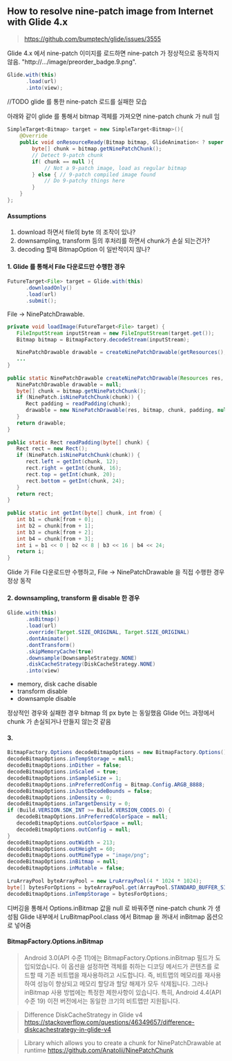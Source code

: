 

## How to resolve nine-patch image from Internet with Glide 4.x 


> https://github.com/bumptech/glide/issues/3555

Glide 4.x 에서 nine-patch 이미지를 로드하면 nine-patch 가 정상적으로 동작하지 않음. 
"http://.../image/preorder_badge.9.png". 
```java
Glide.with(this)  
      .load(url)  
      .into(view);
```

//TODO glide 를 통한 nine-patch 로드를 실패한 모습
      
아래와 같이 glide 를 통해서 bitmap 객체를 가져오면 nine-patch chunk 가 null 임
```java
SimpleTarget<Bitmap> target = new SimpleTarget<Bitmap>(){
    @Override
    public void onResourceReady(Bitmap bitmap, GlideAnimation< ? super Bitmap > glideAnimation){
        byte[] chunk = bitmap.getNinePatchChunk();
        // Detect 9-patch chunk
        if( chunk == null ){
            // Not a 9-patch image, load as regular bitmap
        } else { // 9-patch compiled image found
            // Do 9-patchy things here
        }
    }
};
```


#### Assumptions
1. download 하면서 file의 byte 의 조작이 있나?
2. downsampling, transform 등의 후처리를 하면서 chunk가 손실 되는건가?
4. decoding 할때 BitmapOption 이 일반적이지 않나?
   
#### 1. Glide 를 통해서 File 다운로드만 수행한 경우

```java
FutureTarget<File> target = Glide.with(this)  
      .downloadOnly()  
      .load(url)  
      .submit();
````
  
File -> NinePatchDrawable. 
```java
private void loadImage(FutureTarget<File> target) {  
   FileInputStream inputStream = new FileInputStream(target.get());  
   Bitmap bitmap = BitmapFactory.decodeStream(inputStream);  
  
   NinePatchDrawable drawable = createNinePatchDrawable(getResources(), bitmap);  
   ...
}  
  
public static NinePatchDrawable createNinePatchDrawable(Resources res, Bitmap bitmap) {  
   NinePatchDrawable drawable = null;  
   byte[] chunk = bitmap.getNinePatchChunk();  
   if (NinePatch.isNinePatchChunk(chunk)) {  
      Rect padding = readPadding(chunk);  
      drawable = new NinePatchDrawable(res, bitmap, chunk, padding, null);  
   }  
   return drawable;  
}  
  
public static Rect readPadding(byte[] chunk) {  
   Rect rect = new Rect();  
   if (NinePatch.isNinePatchChunk(chunk)) {  
      rect.left = getInt(chunk, 12);  
      rect.right = getInt(chunk, 16);  
      rect.top = getInt(chunk, 20);  
      rect.bottom = getInt(chunk, 24);  
   }  
   return rect;  
}  
  
public static int getInt(byte[] chunk, int from) {  
   int b1 = chunk[from + 0];  
   int b2 = chunk[from + 1];  
   int b3 = chunk[from + 2];  
   int b4 = chunk[from + 3];  
   int i = b1 << 0 | b2 << 8 | b3 << 16 | b4 << 24;  
   return i;  
}
```

Glide 가 File 다운로드만 수행하고, File -> NinePatchDrawable 을 직접 수행한 경우 정상 동작


#### 2. downsampling, transform 을 disable 한 경우

```java
Glide.with(this)  
      .asBitmap()  
      .load(url)  
      .override(Target.SIZE_ORIGINAL, Target.SIZE_ORIGINAL)  
      .dontAnimate()  
      .dontTransform()  
      .skipMemoryCache(true)  
      .downsample(DownsampleStrategy.NONE)  
      .diskCacheStrategy(DiskCacheStrategy.NONE)  
      .into(view)
```
- memory, disk cache disable  
- transform disable  
- downsample disable  
  
정상적인 경우와 실패한 경우 bitmap 의 px byte 는 동일했음
Glide 어느 과정에서 chunk 가 손실되거나 만들지 않는것 같음


#### 3. 

```java
BitmapFactory.Options decodeBitmapOptions = new BitmapFactory.Options();  
decodeBitmapOptions.inTempStorage = null;  
decodeBitmapOptions.inDither = false;  
decodeBitmapOptions.inScaled = true;  
decodeBitmapOptions.inSampleSize = 1;  
decodeBitmapOptions.inPreferredConfig = Bitmap.Config.ARGB_8888;  
decodeBitmapOptions.inJustDecodeBounds = false;  
decodeBitmapOptions.inDensity = 0;  
decodeBitmapOptions.inTargetDensity = 0;  
if (Build.VERSION.SDK_INT >= Build.VERSION_CODES.O) {  
   decodeBitmapOptions.inPreferredColorSpace = null;  
   decodeBitmapOptions.outColorSpace = null;  
   decodeBitmapOptions.outConfig = null;  
}  
decodeBitmapOptions.outWidth = 213;  
decodeBitmapOptions.outHeight = 60;  
decodeBitmapOptions.outMimeType = "image/png";  
decodeBitmapOptions.inBitmap = null;
decodeBitmapOptions.inMutable = false;  
  
LruArrayPool byteArrayPool = new LruArrayPool(4 * 1024 * 1024);  
byte[] bytesForOptions = byteArrayPool.get(ArrayPool.STANDARD_BUFFER_SIZE_BYTES, byte[].class);  
decodeBitmapOptions.inTempStorage = bytesForOptions;
```



디버깅을 통해서 Options.inBitmap 값을 null 로 바꿔주면 nine-patch chunk 가 생성됨
Glide 내부에서 LruBitmapPool.class 에서 Bitmap 을 꺼내서 inBitmap 옵션으로 넣어줌


#### BitmapFactory.Options.inBitmap   

> Android 3.0(API 수준 11)에는 BitmapFactory.Options.inBitmap 필드가 도입되었습니다. 이 옵션을 설정하면 객체를 취하는 디코딩 메서드가 콘텐츠를 로드할 때 기존 비트맵을 재사용하려고 시도합니다. 즉, 비트맵의 메모리를 재사용하여 성능이 향상되고 메모리 할당과 할당 해제가 모두 삭제됩니다. 그러나 inBitmap 사용 방법에는 특정한 제한사항이 있습니다. 특히, Android 4.4(API 수준 19) 이전 버전에서는 동일한 크기의 비트맵만 지원됩니다.






> Difference DiskCacheStrategy in Glide v4
https://stackoverflow.com/questions/46349657/difference-diskcachestrategy-in-glide-v4

>  Library which allows you to create a chunk for NinePatchDrawable at runtime
> https://github.com/Anatolii/NinePatchChunk
<!--stackedit_data:
eyJoaXN0b3J5IjpbLTEwMDk1ODQ2MzQsMjQwODk1OTk3LDIwMz
I2ODQxNjEsNDI0OTIyMjddfQ==
-->